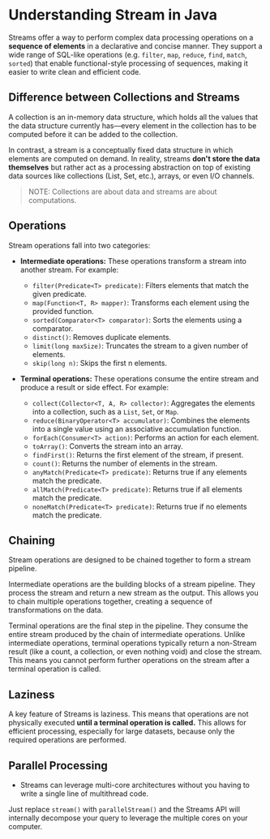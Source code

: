 # Understanding Stream in Java

Streams offer a way to perform complex data processing operations on a **sequence of elements** in a declarative and concise manner. They support a wide range of SQL-like operations (e.g. `filter`, `map`, `reduce`, `find`, `match`, `sorted`) that enable functional-style processing of sequences, making it easier to write clean and efficient code.

## Difference between Collections and Streams

A collection is an in-memory data structure, which holds all the values that the data structure currently has—every element in the collection has to be computed before it can be added to the collection.

In contrast, a stream is a conceptually fixed data structure in which elements are computed on demand. In reality, streams **don't store the data themselves** but rather act as a processing abstraction on top of existing data sources like collections (List, Set, etc.), arrays, or even I/O channels.

> NOTE: Collections are about data and streams are about computations.

## Operations

Stream operations fall into two categories:

- **Intermediate operations:** These operations transform a stream into another stream. For example:

  - `filter(Predicate<T> predicate)`: Filters elements that match the given predicate.
  - `map(Function<T, R> mapper)`: Transforms each element using the provided function.
  - `sorted(Comparator<T> comparator)`: Sorts the elements using a comparator.
  - `distinct()`: Removes duplicate elements.
  - `limit(long maxSize)`: Truncates the stream to a given number of elements.
  - `skip(long n)`: Skips the first n elements.

- **Terminal operations:** These operations consume the entire stream and produce a result or side effect. For example:

  - `collect(Collector<T, A, R> collector)`: Aggregates the elements into a collection, such as a `List`, `Set`, or `Map`.
  - `reduce(BinaryOperator<T> accumulator)`: Combines the elements into a single value using an associative accumulation function.
  - `forEach(Consumer<T> action)`: Performs an action for each element.
  - `toArray()`: Converts the stream into an array.
  - `findFirst()`: Returns the first element of the stream, if present.
  - `count()`: Returns the number of elements in the stream.
  - `anyMatch(Predicate<T> predicate)`: Returns true if any elements match the predicate.
  - `allMatch(Predicate<T> predicate)`: Returns true if all elements match the predicate.
  - `noneMatch(Predicate<T> predicate)`: Returns true if no elements match the predicate.

## Chaining

Stream operations are designed to be chained together to form a stream pipeline.

Intermediate operations are the building blocks of a stream pipeline. They process the stream and return a new stream as the output. This allows you to chain multiple operations together, creating a sequence of transformations on the data.

Terminal operations are the final step in the pipeline. They consume the entire stream produced by the chain of intermediate operations. Unlike intermediate operations, terminal operations typically return a non-Stream result (like a count, a collection, or even nothing void) and close the stream. This means you cannot perform further operations on the stream after a terminal operation is called.

## Laziness

A key feature of Streams is laziness. This means that operations are not physically executed **until a terminal operation is called.** This allows for efficient processing, especially for large datasets, because only the required operations are performed.

## Parallel Processing

- Streams can leverage multi-core architectures without you having to write a single line of multithread code.

Just replace `stream()` with `parallelStream()` and the Streams API will internally decompose your query to leverage the multiple cores on your computer.
